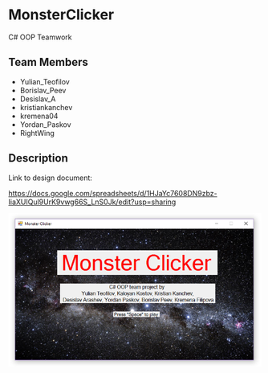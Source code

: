 # MonsterClicker
C# OOP Teamwork
## Team Members
 - Yulian_Teofilov
 - Borislav_Peev
 - Desislav_A
 - kristiankanchev
 - kremena04
 - Yordan_Paskov
 - RightWing

## Description

Link to design document:

https://docs.google.com/spreadsheets/d/1HJaYc7608DN9zbz-IiaXUIQul9UrK9vwg66S_LnS0Jk/edit?usp=sharing


![titleScreen](https://github.com/Barrelrolla/MonsterClicker/blob/master/Pictures/title.png)